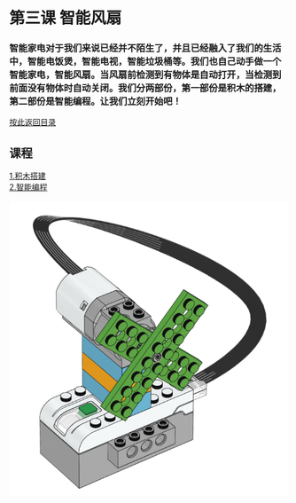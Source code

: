 ﻿# 第三课 智能风扇
### 智能家电对于我们来说已经并不陌生了，并且已经融入了我们的生活中，智能电饭煲，智能电视，智能垃圾桶等。我们也自己动手做一个智能家电，智能风扇。当风扇前检测到有物体是自动打开，当检测到前面没有物体时自动关闭。我们分两部份，第一部份是积木的搭建，第二部份是智能编程。让我们立刻开始吧！
[按此返回目录](unit3.md)
<br>
## 课程
[1.积木搭建](unit3.1.md)<br>
[2.智能编程](unit3.2.md)<br><br>
![img](/Scratch/resource/unit3_01.png)


